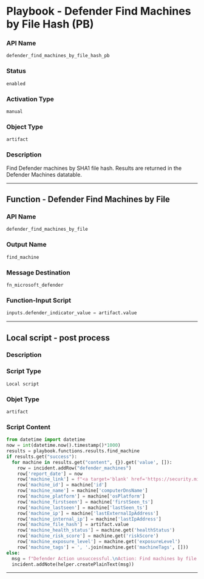 <!--
    DO NOT MANUALLY EDIT THIS FILE
    THIS FILE IS AUTOMATICALLY GENERATED WITH resilient-sdk codegen
    Generated with resilient-sdk v49.0.4368
-->

# Playbook - Defender Find Machines by File Hash (PB)

### API Name
`defender_find_machines_by_file_hash_pb`

### Status
`enabled`

### Activation Type
`manual`

### Object Type
`artifact`

### Description
Find Defender machines by SHA1 file hash. Results are returned in the Defender Machines datatable.


---
## Function - Defender Find Machines by File

### API Name
`defender_find_machines_by_file`

### Output Name
`find_machine`

### Message Destination
`fn_microsoft_defender`

### Function-Input Script
```python
inputs.defender_indicator_value = artifact.value
```

---

## Local script - post process

### Description


### Script Type
`Local script`

### Objet Type
`artifact`

### Script Content
```python
from datetime import datetime
now = int(datetime.now().timestamp()*1000)
results = playbook.functions.results.find_machine
if results.get("success"):
  for machine in results.get("content", {}).get('value', []):
    row = incident.addRow("defender_machines")
    row['report_date'] = now
    row['machine_link'] = f"<a target='blank' href='https://security.microsoft.com/machines/{machine['mdatpDeviceId']}/overview'>Machine</a>"
    row['machine_id'] = machine['id']
    row['machine_name'] = machine['computerDnsName']
    row['machine_platform'] = machine['osPlatform']
    row['machine_firstseen'] = machine['firstSeen_ts']
    row['machine_lastseen'] = machine['lastSeen_ts']
    row['machine_ip'] = machine['lastExternalIpAddress']
    row['machine_internal_ip'] = machine['lastIpAddress']
    row['machine_file_hash'] = artifact.value
    row['machine_health_status'] = machine.get('healthStatus')
    row['machine_risk_score'] = machine.get('riskScore')
    row['machine_exposure_level'] = machine.get('exposureLevel')
    row['machine_tags'] = ', '.join(machine.get('machineTags', []))
else:
  msg = f"Defender Action unsuccessful.\nAction: Find machines by file hash\nReason: {results.get('reason')}"
  incident.addNote(helper.createPlainText(msg))
```

---
